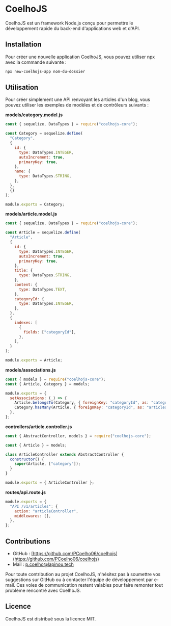 # CoelhoJS

CoelhoJS est un framework Node.js conçu pour permettre le développement rapide du back-end d'applications web et d'API.

## Installation

Pour créer une nouvelle application CoelhoJS, vous pouvez utiliser npx avec la commande suivante :

```bash
npx new-coelhojs-app nom-du-dossier
```

## Utilisation

Pour créer simplement une API renvoyant les articles d'un blog, vous pouvez utiliser les exemples de modèles et de contrôleurs suivants :

**models/category.model.js**

```javascript
const { sequelize, DataTypes } = require("coelhojs-core");

const Category = sequelize.define(
  "Category",
  {
    id: {
      type: DataTypes.INTEGER,
      autoIncrement: true,
      primaryKey: true,
    },
    name: {
      type: DataTypes.STRING,
    },
  },
  {}
);

module.exports = Category;
```

**models/article.model.js**

```javascript
const { sequelize, DataTypes } = require("coelhojs-core");

const Article = sequelize.define(
  "Article",
  {
    id: {
      type: DataTypes.INTEGER,
      autoIncrement: true,
      primaryKey: true,
    },
    title: {
      type: DataTypes.STRING,
    },
    content: {
      type: DataTypes.TEXT,
    },
    categoryId: {
      type: DataTypes.INTEGER,
    },
  },
  {
    indexes: [
      {
        fields: ["categoryId"],
      },
    ],
  }
);

module.exports = Article;
```

**models/associations.js**

```javascript
const { models } = require("coelhojs-core");
const { Article, Category } = models;

module.exports = {
  setAssociations: (_) => {
    Article.belongsTo(Category, { foreignKey: "categoryId", as: "category" });
    Category.hasMany(Article, { foreignKey: "categoryId", as: "articles" });
  },
};
```

**controllers/article.controller.js**

```javascript
const { AbstractController, models } = require("coelhojs-core");

const { Article } = models;

class ArticleController extends AbstractController {
  constructor() {
    super(Article, ["category"]);
  }
}

module.exports = { ArticleController };
```

**routes/api.route.js**

```javascript
module.exports = {
  "API /v1/articles": {
    action: "articleController",
    middlewares: [],
  },
};
```

## Contributions

- GitHub : [https://github.com/PCoelho06/coelhojs](https://github.com/PCoelho06/coelhojs)
- Mail : p.coelho@lapinou.tech

Pour toute contribution au projet CoelhoJS, n'hésitez pas à soumettre vos suggestions sur GitHub ou à contacter l'équipe de développement par e-mail. Ces voies de communication restent valables pour faire remonter tout problème rencontré avec CoelhoJS.

## Licence

CoelhoJS est distribué sous la licence MIT.
